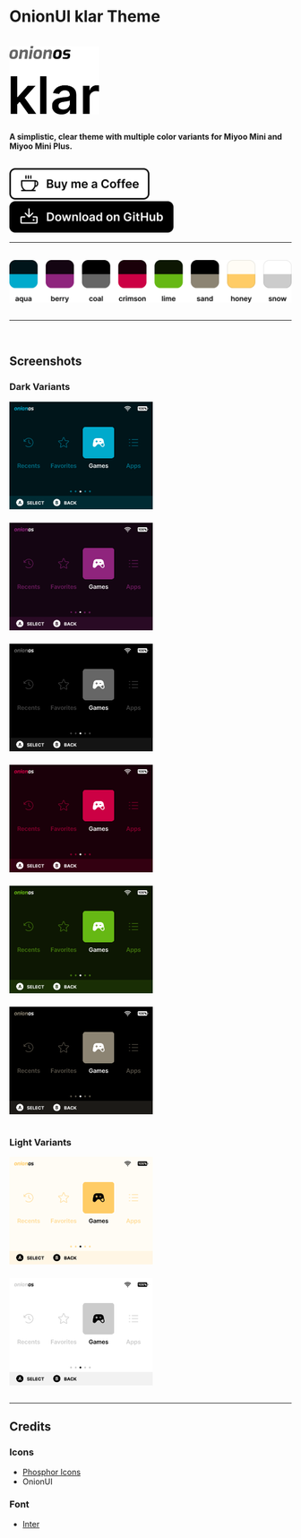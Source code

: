 # OnionUI klar Theme

<br>
<img style="display: block" src="assets/header.png" width="160" alt="Onion OS klar">
<br>

**A simplistic, clear theme with multiple color variants for Miyoo Mini and Miyoo Mini Plus.**

<br>
<a href="https://www.buymeacoffee.com/maxic">
  <img src="assets/coffee.png" height="56" alt="Buy me a Coffee">
</a>
<a href="https://github.com/m-axic/OnionUI-klar-theme">
  <img src="assets/download.png" height="56" alt="Download on GitHub">
</a>
<br>

---

<br>
<img style="display: block;" src="assets/colors.png" width="512" alt="klar color variants">
<br>

---

<br>

## Screenshots

### Dark Variants

<div style="display: grid; grid-template-columns: repeat(auto-fit, minmax(256px, 1fr)); gap: 24px;">
  <img style="display: block" src="klar aqua by m_axic/preview.png" width="256" alt="klar • aqua">
  <img style="display: block" src="klar berry by m_axic/preview.png" width="256" alt="klar • berry">
  <img style="display: block" src="klar coal by m_axic/preview.png" width="256" alt="klar • coal">
  <img style="display: block" src="klar crimson by m_axic/preview.png" width="256" alt="klar • crimson">
  <img style="display: block" src="klar lime by m_axic/preview.png" width="256" alt="klar • lime">
  <img style="display: block" src="klar sand by m_axic/preview.png" width="256" alt="klar • sand">
</div>

<br>

### Light Variants

<div style="display: grid; grid-template-columns: repeat(auto-fit, minmax(256px, 1fr)); gap: 24px;">
<img style="display: block" src="klar honey by m_axic/preview.png" width="256" alt="klar • honey">
<img src="klar snow by m_axic/preview.png" width="256" alt="klar • snow">
</div>

<br>

---

## Credits

### Icons

- [Phosphor Icons](https://phosphoricons.com/)
- OnionUI

### Font

- [Inter](https://rsms.me/inter/)
